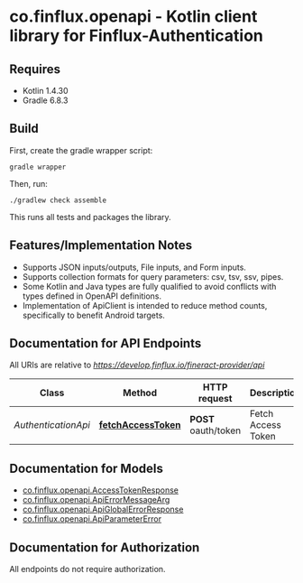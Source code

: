 # co.finflux.openapi - Kotlin client library for Finflux-Authentication

## Requires

* Kotlin 1.4.30
* Gradle 6.8.3

## Build

First, create the gradle wrapper script:

```
gradle wrapper
```

Then, run:

```
./gradlew check assemble
```

This runs all tests and packages the library.

## Features/Implementation Notes

* Supports JSON inputs/outputs, File inputs, and Form inputs.
* Supports collection formats for query parameters: csv, tsv, ssv, pipes.
* Some Kotlin and Java types are fully qualified to avoid conflicts with types defined in OpenAPI definitions.
* Implementation of ApiClient is intended to reduce method counts, specifically to benefit Android targets.

<a name="documentation-for-api-endpoints"></a>
## Documentation for API Endpoints

All URIs are relative to *https://develop.finflux.io/fineract-provider/api*

Class | Method | HTTP request | Description
------------ | ------------- | ------------- | -------------
*AuthenticationApi* | [**fetchAccessToken**](docs/AuthenticationApi.md#fetchaccesstoken) | **POST** oauth/token | Fetch Access Token


<a name="documentation-for-models"></a>
## Documentation for Models

 - [co.finflux.openapi.AccessTokenResponse](docs/AccessTokenResponse.md)
 - [co.finflux.openapi.ApiErrorMessageArg](docs/ApiErrorMessageArg.md)
 - [co.finflux.openapi.ApiGlobalErrorResponse](docs/ApiGlobalErrorResponse.md)
 - [co.finflux.openapi.ApiParameterError](docs/ApiParameterError.md)


<a name="documentation-for-authorization"></a>
## Documentation for Authorization

All endpoints do not require authorization.
